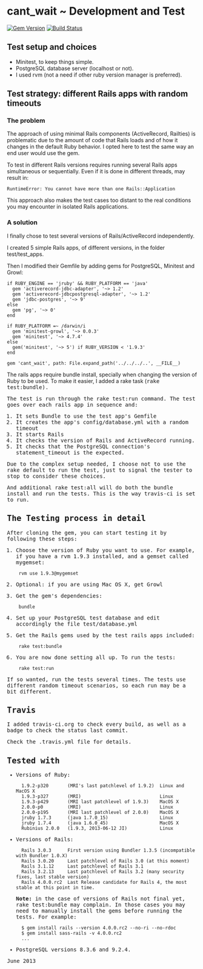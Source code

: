 # cant_wait ~ Development and Test
[![Gem Version](https://badge.fury.io/rb/cant_wait.png)](https://badge.fury.io/rb/cant_wait)
[![Build Status](https://api.travis-ci.org/CarlosCD/cant_wait.png?branch=master)](https://travis-ci.org/CarlosCD/cant_wait)


## Test setup and choices

- Minitest, to keep things simple.
- PostgreSQL database server (localhost or not).
- I used rvm (not a need if other ruby version manager is preferred). 


## Test strategy: different Rails apps with random timeouts

### The problem

The approach of using minimal Rails components (ActiveRecord, Railties) is problematic due to the amount of code that Rails loads and of how it changes in the default Ruby behavior.  I opted here to test the same way an end user would use the gem.

To test in different Rails versions requires running several Rails apps simultaneous or sequentially. Even if it is done in different threads, may result in:

    RuntimeError: You cannot have more than one Rails::Application

This approach also makes the test cases too distant to the real conditions you may encounter in isolated Rails applications.

### A solution

I finally chose to test several versions of Rails/ActiveRecord independently.

I created 5 simple Rails apps, of different versions, in the folder test/test_apps.

Then I modified their Gemfile by adding gems for PostgreSQL, Minitest and Growl:

    if RUBY_ENGINE == 'jruby' && RUBY_PLATFORM == 'java'
      gem 'activerecord-jdbc-adapter', '~> 1.2'
      gem 'activerecord-jdbcpostgresql-adapter', '~> 1.2'
      gem 'jdbc-postgres', '~> 9'
    else
      gem 'pg', '~> 0'
    end

    if RUBY_PLATFORM =~ /darwin/i
      gem 'minitest-growl', '~> 0.0.3'
      gem 'minitest', '~> 4.7.4'
    else
      gem('minitest', '~> 5') if RUBY_VERSION < '1.9.3'
    end

    gem 'cant_wait', path: File.expand_path('../../../..', __FILE__)

The rails apps require bundle install, specially when changing the version of Ruby to be used. To make it easier, I added a rake task (<tt>rake test:bundle<tt />).

The test is run through the <tt>rake test:run command<tt />.  The test goes over each rails app in sequence and:

1. It sets Bundle to use the test app's Gemfile
2. It creates the app's <tt>config/database.yml<tt /> with a random timeout
3. It starts Rails
4. It checks the version of Rails and ActiveRecord running.
5. It checks that the PostgreSQL connection's statement_timeout is the expected.

Due to the complex setup needed, I choose not to use the rake default to run the test, just to signal the tester to stop to consider these choices.

And additional <tt>rake test:all<tt /> will do both the bundle install and run the tests. This is the way travis-ci is set to run.


## The Testing process in detail

After cloning the gem, you can start testing it by following these steps:

1. Choose the version of Ruby you want to use.
    For example, if you have a rvm 1.9.3 installed, and a gemset called mygemset:

        rvm use 1.9.3@mygemset

2. Optional: if you are using Mac OS X, get Growl

3. Get the gem's dependencies:

        bundle

4. Set up your PostgreSQL test database and edit accordingly the file <tt>test/database.yml<tt />

5. Get the Rails gems used by the test rails apps included:

        rake test:bundle

6. You are now done setting all up.  To run the tests:

        rake test:run

If so wanted, run the tests several times.  The tests use different random timeout scenarios, so each run may be a bit different.

## Travis

I added travis-ci.org to check every build, as well as a badge to check the status last commit.

Check the .travis.yml file for details.


## Tested with

* Versions of Ruby:

        1.9.2-p320       (MRI's last patchlevel of 1.9.2)  Linux and MacOS X
        1.9.3-p327       (MRI)                             Linux
        1.9.3-p429       (MRI last patchlevel of 1.9.3)    MacOS X
        2.0.0-p0         (MRI)                             Linux
        2.0.0-p195       (MRI last patchlevel of 2.0.0)    MacOS X
        jruby 1.7.3      (java 1.7.0_15)                   Linux
        jruby 1.7.4      (java 1.6.0_45)                   MacOS X
        Rubinius 2.0.0   (1.9.3, 2013-06-12 JI)            Linux

* Versions of Rails:

        Rails 3.0.3      First version using Bundler 1.3.5 (incompatible with Bundler 1.0.X)
        Rails 3.0.20     Last patchlevel of Rails 3.0 (at this moment)
        Rails 3.1.12     Last patchlevel of Rails 3.1
        Rails 3.2.13     Last patchlevel of Rails 3.2 (many security fixes, last stable version)
        Rails 4.0.0.rc2  Last Release candidate for Rails 4, the most stable at this point in time.

  **Note:** in the case of versions of Rails not final yet, <tt>rake test:bundle<tt /> may complain.  In those cases you may need to manually install the gems before running the tests.  For example:

        $ gem install rails --version 4.0.0.rc2 --no-ri --no-rdoc
        $ gem install sass-rails -v 4.0.0.rc2
        ...

* PostgreSQL versions 8.3.6 and 9.2.4.


June 2013
